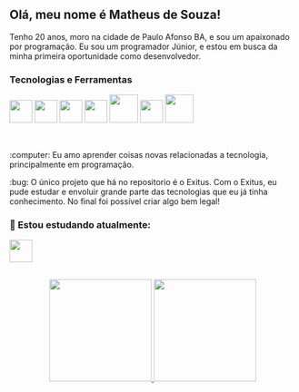 ## Olá, meu nome é Matheus de Souza!

Tenho 20 anos,  moro na cidade de Paulo Afonso BA, e sou um apaixonado por programação. Eu sou um programador Júnior, e estou em busca da minha primeira oportunidade como desenvolvedor.

### Tecnologias e Ferramentas

<code><img src="https://cdn.jsdelivr.net/gh/devicons/devicon/icons/html5/html5-original.svg" width="40" height="40"/></code> <code><img src="https://cdn.jsdelivr.net/gh/devicons/devicon/icons/css3/css3-original.svg" width="40" height="40"/></code> <code><img src="https://cdn.jsdelivr.net/gh/devicons/devicon/icons/javascript/javascript-original.svg" width="40" height="40" /></code>
<code><img src="https://cdn.jsdelivr.net/gh/devicons/devicon/icons/php/php-original.svg" width="40" height="40" /></code>
<code><img src="https://cdn.jsdelivr.net/gh/devicons/devicon/icons/mysql/mysql-original-wordmark.svg" width="50" height="50" /></code>
<code><img src="https://cdn.jsdelivr.net/gh/devicons/devicon/icons/git/git-original.svg" width="40" height="40" /></code>
<code><img src="https://cdn.jsdelivr.net/gh/devicons/devicon/icons/sass/sass-original.svg" width="50" height="50" /></code>

</br>

<div display="inline-block">
 <p align="left">:computer: Eu amo aprender coisas novas relacionadas a tecnologia, principalmente em programação.</p>
  <p align="left">:bug: O único projeto que há no repositorio é o Exitus. Com o Exitus, eu pude estudar e envoluir grande parte das tecnologias que eu já tinha conhecimento. No final foi possível criar algo bem legal!</p>
</div> 

### :rocket: Estou estudando atualmente:  

<img src="https://cdn.jsdelivr.net/gh/devicons/devicon/icons/laravel/laravel-plain-wordmark.svg" width="40" height="40"/>

##
<p align="center">
  <a href="https://github.com/mate551">
   <img height="180em" src="https://github-readme-stats.vercel.app/api/top-langs/?username=mate551&layout=compact&langs_count=7&theme=dracula"/>
   <img height="180em" src="https://github-readme-stats.vercel.app/api?username=mate551&show_icons=true&theme=dracula&include_all_commits=true&count_private=true"/>
  </a>
</p>  




